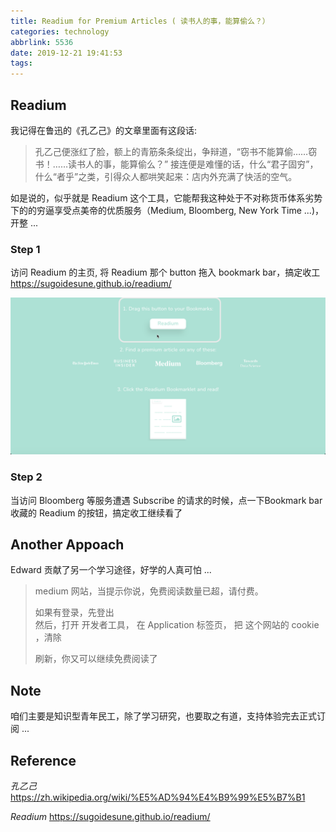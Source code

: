 ```yaml
---
title: Readium for Premium Articles ( 读书人的事，能算偷么？）
categories: technology
abbrlink: 5536
date: 2019-12-21 19:41:53
tags:
---
```


## Readium  

我记得在鲁迅的《孔乙己》的文章里面有这段话:

> 孔乙己便涨红了脸，额上的青筋条条绽出，争辩道，“窃书不能算偷……窃书！……读书人的事，能算偷么？” 接连便是难懂的话，什么“君子固穷”，什么“者乎”之类，引得众人都哄笑起来：店内外充满了快活的空气。


如是说的，似乎就是 Readium 这个工具，它能帮我这种处于不对称货币体系劣势下的的穷逼享受点美帝的优质服务（Medium, Bloomberg, New York Time ...)，开整 ...

### Step 1
访问 Readium 的主页, 将 Readium 那个 button 拖入 bookmark bar，搞定收工     
https://sugoidesune.github.io/readium/  

![Readium](./readium-for-premium-articles/Readium.png)

### Step 2
当访问 Bloomberg 等服务遭遇 Subscribe 的请求的时候，点一下Bookmark bar 收藏的 Readium 的按钮，搞定收工继续看了  


## Another Appoach 

Edward 贡献了另一个学习途径，好学的人真可怕 ... 

>medium 网站，当提示你说，免费阅读数量已超，请付费。  
>
>如果有登录，先登出  
>然后，打开 开发者工具， 在 Application 标签页， 把 这个网站的 cookie ，清除  
>
>刷新，你又可以继续免费阅读了  



## Note

咱们主要是知识型青年民工，除了学习研究，也要取之有道，支持体验完去正式订阅 ...  


## Reference
_孔乙己_  
https://zh.wikipedia.org/wiki/%E5%AD%94%E4%B9%99%E5%B7%B1  

_Readium_
https://sugoidesune.github.io/readium/  
